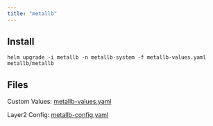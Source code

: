 ```yaml
---
title: "metallb"
---
```


## Install

```plaintext
helm upgrade -i metallb -n metallb-system -f metallb-values.yaml metallb/metallb
```

## Files

Custom Values: [metallb-values.yaml](/Kubernetes/metallb-values.yaml)

Layer2 Config: [metallb-config.yaml](/Kubernetes/metallb-config.yaml)
